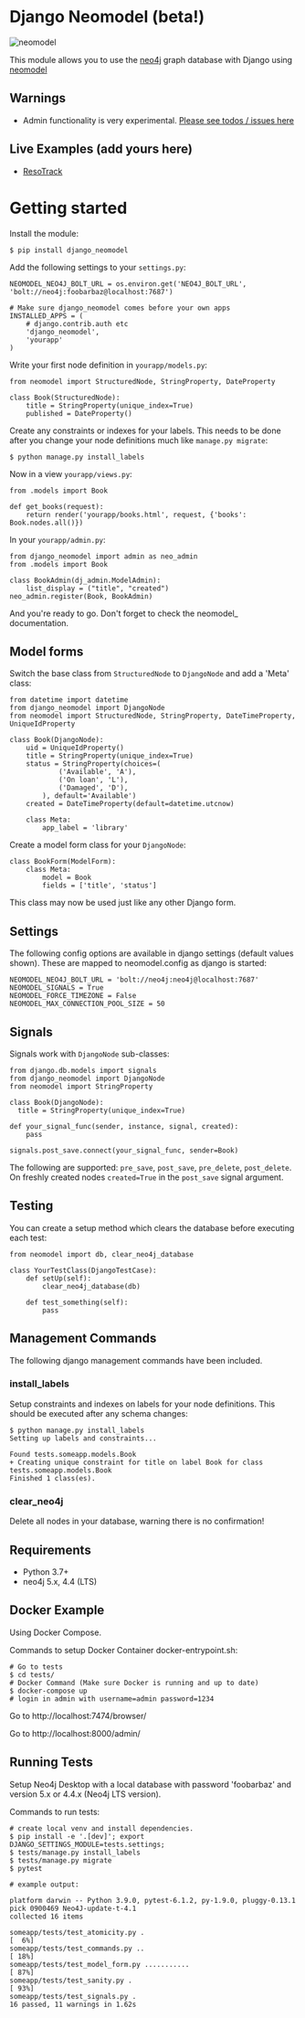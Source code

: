 # Django Neomodel (beta!)

![neomodel](https://raw.githubusercontent.com/neo4j-contrib/neomodel/master/doc/source/_static/neomodel-300.png)

This module allows you to use the [neo4j](https://www.neo4j.org) graph database with Django using [neomodel](http://neomodel.readthedocs.org)


## Warnings

* Admin functionality is very experimental. [Please see todos / issues here](https://github.com/neo4j-contrib/django-neomodel/projects/1)

## Live Examples (add yours here)

* [ResoTrack](https://resotrack.herokuapp.com/)

# Getting started

Install the module:

    $ pip install django_neomodel

Add the following settings to your `settings.py`:

    NEOMODEL_NEO4J_BOLT_URL = os.environ.get('NEO4J_BOLT_URL', 'bolt://neo4j:foobarbaz@localhost:7687')

    # Make sure django_neomodel comes before your own apps
    INSTALLED_APPS = (
        # django.contrib.auth etc
        'django_neomodel',
        'yourapp'
    )

Write your first node definition in `yourapp/models.py`:

    from neomodel import StructuredNode, StringProperty, DateProperty

    class Book(StructuredNode):
        title = StringProperty(unique_index=True)
        published = DateProperty()

Create any constraints or indexes for your labels. This needs to be done after you change your node definitions
much like `manage.py migrate`:

    $ python manage.py install_labels

Now in a view `yourapp/views.py`:

    from .models import Book

    def get_books(request):
        return render('yourapp/books.html', request, {'books': Book.nodes.all()})

In your `yourapp/admin.py`:

    from django_neomodel import admin as neo_admin
    from .models import Book

    class BookAdmin(dj_admin.ModelAdmin):
        list_display = ("title", "created")
    neo_admin.register(Book, BookAdmin)

And you're ready to go. Don't forget to check the neomodel_ documentation.

## Model forms

Switch the base class from `StructuredNode` to `DjangoNode` and add a 'Meta' class:

    from datetime import datetime
    from django_neomodel import DjangoNode
    from neomodel import StructuredNode, StringProperty, DateTimeProperty, UniqueIdProperty

    class Book(DjangoNode):
        uid = UniqueIdProperty()
        title = StringProperty(unique_index=True)
        status = StringProperty(choices=(
                ('Available', 'A'),
                ('On loan', 'L'),
                ('Damaged', 'D'),
            ), default='Available')
        created = DateTimeProperty(default=datetime.utcnow)

        class Meta:
            app_label = 'library'

Create a model form class for your `DjangoNode`:

    class BookForm(ModelForm):
        class Meta:
            model = Book
            fields = ['title', 'status']

This class may now be used just like any other Django form.

## Settings
The following config options are available in django settings (default values shown).
These are mapped to neomodel.config as django is started:

    NEOMODEL_NEO4J_BOLT_URL = 'bolt://neo4j:neo4j@localhost:7687'
    NEOMODEL_SIGNALS = True
    NEOMODEL_FORCE_TIMEZONE = False
    NEOMODEL_MAX_CONNECTION_POOL_SIZE = 50

## Signals
Signals work with `DjangoNode` sub-classes:

    from django.db.models import signals
    from django_neomodel import DjangoNode
    from neomodel import StringProperty

    class Book(DjangoNode):
      title = StringProperty(unique_index=True)

    def your_signal_func(sender, instance, signal, created):
        pass

    signals.post_save.connect(your_signal_func, sender=Book)

The following are supported: `pre_save`, `post_save`, `pre_delete`, `post_delete`.
On freshly created nodes `created=True` in the `post_save` signal argument.

## Testing

You can create a setup method which clears the database before executing each test:

    from neomodel import db, clear_neo4j_database

    class YourTestClass(DjangoTestCase):
        def setUp(self):
            clear_neo4j_database(db)

        def test_something(self):
            pass

## Management Commands

The following django management commands have been included.

### install_labels
Setup constraints and indexes on labels for your node definitions. This should be executed after any schema changes:

    $ python manage.py install_labels
    Setting up labels and constraints...

    Found tests.someapp.models.Book
    + Creating unique constraint for title on label Book for class tests.someapp.models.Book
    Finished 1 class(es).

### clear_neo4j
Delete all nodes in your database, warning there is no confirmation!

## Requirements

- Python 3.7+
- neo4j 5.x, 4.4 (LTS)

## Docker Example

Using Docker Compose.

Commands to setup Docker Container docker-entrypoint.sh:

    # Go to tests
    $ cd tests/
    # Docker Command (Make sure Docker is running and up to date)
    $ docker-compose up
    # login in admin with username=admin password=1234

Go to http://localhost:7474/browser/

Go to http://localhost:8000/admin/


## Running Tests

Setup Neo4j Desktop with a local database with password 'foobarbaz' and version 5.x or 4.4.x (Neo4j LTS version).

Commands to run tests:

    # create local venv and install dependencies.
    $ pip install -e '.[dev]'; export DJANGO_SETTINGS_MODULE=tests.settings;
    $ tests/manage.py install_labels
    $ tests/manage.py migrate
    $ pytest

    # example output:

    platform darwin -- Python 3.9.0, pytest-6.1.2, py-1.9.0, pluggy-0.13.1
    pick 0900469 Neo4J-update-t-4.1
    collected 16 items

    someapp/tests/test_atomicity.py .                                                                                                                                                                                                                      [  6%]
    someapp/tests/test_commands.py ..                                                                                                                                                                                                                      [ 18%]
    someapp/tests/test_model_form.py ...........                                                                                                                                                                                                           [ 87%]
    someapp/tests/test_sanity.py .                                                                                                                                                                                                                         [ 93%]
    someapp/tests/test_signals.py .
    16 passed, 11 warnings in 1.62s

